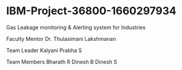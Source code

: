 # IBM-Project-36800-1660297934
Gas Leakage monitoring &amp; Alerting system for Industries

Faculty Mentor
Dr. Thulasimani Lakshmanan

Team Leader
Kalyani Prabha S

Team Members
Bharath R 
Dinesh B
Dinesh S
